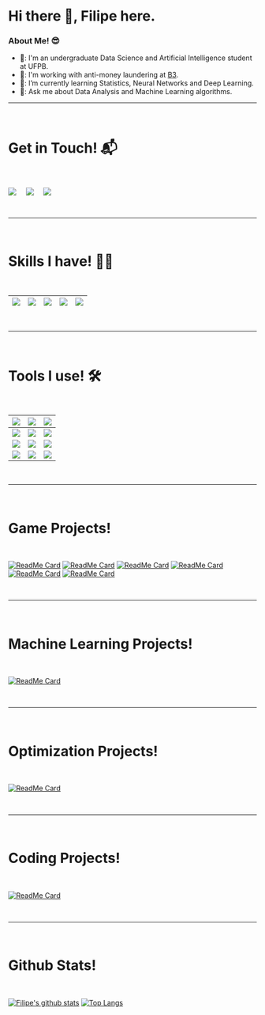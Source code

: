 # Hi there 👋, Filipe here.

### About Me! 😎

- 🏫: I'm an undergraduate Data Science and Artificial Intelligence student at UFPB.
- 🔭: I'm working with anti-money laundering at [B3](https://www.b3.com.br/pt_br/para-voce).
- 🌱: I’m currently learning Statistics, Neural Networks and Deep Learning.
- 💬: Ask me about Data Analysis and Machine Learning algorithms.

<hr>
<Br>
<h1>Get in Touch! 📬</h1>
<Br>
<p>
  <a href="https://www.linkedin.com/in/filipe-medeiros-2b5a21246/" target="blank"><img align="center" src="https://img.shields.io/badge/Filipe Medeiros-0077B5?style=for-the-badge&logo=linkedin&logoColor=white" /></a> &nbsp;&nbsp;&nbsp;
  <a href="mailto:filipemedeiros2013@gmail.com" target="blank"><img align="center" src="https://img.shields.io/badge/filipemedeiros2013@gmail.com-D14836?style=for-the-badge&logo=gmail&logoColor=white" /></a>    &nbsp;&nbsp;&nbsp;
  <a href="https://www.github.com/filipemedeiross" target="blank"><img align="center" src="https://img.shields.io/badge/Filipe-100000?style=for-the-badge&logo=github&logoColor=white" /></a>
</p>
  
<Br>
<hr>
<Br>
<h1>Skills I have! 🤸‍♂</h1>
<Br>
  
|![](https://img.shields.io/badge/Data%20Science-blue?style=for-the-badge)|![](https://img.shields.io/badge/Machine%20Learning-brightgreen?style=for-the-badge)|![](https://img.shields.io/badge/ML-Supervised%20Learning-brightgreen?style=for-the-badge)|![](https://img.shields.io/badge/ML-Unsupervised%20Learning-brightgreen?style=for-the-badge)|![](https://img.shields.io/badge/Optimization-red?style=for-the-badge)|
|---|---|---|---|---|

<Br>
<hr>
<Br>
<h1>Tools I use! 🛠️</h1>
<Br>

|![](https://img.shields.io/badge/C-FFD43B?style=for-the-badge&logo=c&logoColor=darkgreen)|![](https://img.shields.io/badge/C++-FFD43B?style=for-the-badge&logo=c%2B%2B&logoColor=darkgreen)|![](https://img.shields.io/badge/Python-FFD43B?style=for-the-badge&logo=python&logoColor=darkgreen)|
|---|---|---|
|![](https://img.shields.io/badge/Linux-342B029.svg?&style=for-the-badge&logo=linux&logoColor=white)|![](https://img.shields.io/badge/conda-342B029.svg?&style=for-the-badge&logo=anaconda&logoColor=white)|![](https://img.shields.io/badge/Jupyter-342B029.svg?&style=for-the-badge&logo=Jupyter&logoColor=white)|
|![](https://img.shields.io/badge/Numpy-777BB4?style=for-the-badge&logo=numpy&logoColor=white)|![](https://img.shields.io/badge/Pandas-777BB4?style=for-the-badge&logo=pandas&logoColor=white)|![](https://img.shields.io/badge/Plotly-777BB4?style=for-the-badge&logo=plotly&logoColor=white)| 
![](https://img.shields.io/badge/scikit_learn-F7931E?style=for-the-badge&logo=scikit-learn&logoColor=white)|![](https://img.shields.io/badge/TensorFlow-F7931E?style=for-the-badge&logo=TensorFlow&logoColor=white)|![](https://img.shields.io/badge/PyTorch-F7931E?style=for-the-badge&logo=Keras&logoColor=white)|

<Br>
<hr>
<Br>
<h1>Game Projects!</h1>
<Br>
  
[![ReadMe Card](https://github-readme-stats.vercel.app/api/pin/?username=filipemedeiross&repo=solving_8_puzzle)](https://github.com/filipemedeiross/solving_8_puzzle)
[![ReadMe Card](https://github-readme-stats.vercel.app/api/pin/?username=filipemedeiross&repo=solving_sudoku)](https://github.com/filipemedeiross/solving_sudoku)
[![ReadMe Card](https://github-readme-stats.vercel.app/api/pin/?username=filipemedeiross&repo=solving_maze)](https://github.com/filipemedeiross/solving_maze)
[![ReadMe Card](https://github-readme-stats.vercel.app/api/pin/?username=filipemedeiross&repo=solving_tapatan)](https://github.com/filipemedeiross/solving_tapatan)
[![ReadMe Card](https://github-readme-stats.vercel.app/api/pin/?username=filipemedeiross&repo=solving_flappy_bird)](https://github.com/filipemedeiross/solving_flappy_bird)
[![ReadMe Card](https://github-readme-stats.vercel.app/api/pin/?username=filipemedeiross&repo=solving_chrome_dinosaur)](https://github.com/filipemedeiross/solving_chrome_dinosaur)

<Br>
<hr>
<Br>
<h1>Machine Learning Projects!</h1>
<Br>
  
[![ReadMe Card](https://github-readme-stats.vercel.app/api/pin/?username=filipemedeiross&repo=hoax)](https://github.com/filipemedeiross/hoax)

<Br>
<hr>
<Br>
<h1>Optimization Projects!</h1>
<Br>
  
[![ReadMe Card](https://github-readme-stats.vercel.app/api/pin/?username=filipemedeiross&repo=solving_vsbppc)](https://github.com/filipemedeiross/solving_vsbppc)

<Br>
<hr>
<Br>
<h1>Coding Projects!</h1>
<Br>
  
[![ReadMe Card](https://github-readme-stats.vercel.app/api/pin/?username=filipemedeiross&repo=hacker_rank)](https://github.com/filipemedeiross/hacker_rank)
<Br>

<Br>
<hr>
<Br>
<h1>Github Stats!</h1>
<Br>

[![Filipe's github stats](https://github-readme-stats.vercel.app/api?username=filipemedeiross&show_icons=true&theme=merko)](https://github.com/filipemedeiross/github-readme-stats) [![Top Langs](https://github-readme-stats.vercel.app/api/top-langs/?username=filipemedeiross&layout=compact&theme=merko)](https://github.com/filipemedeiross/github-readme-stats)
